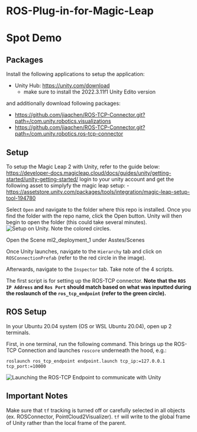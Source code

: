 # ROS-Plug-in-for-Magic-Leap

# Spot Demo

## Packages
Install the following applications to setup the application:
- Unity Hub: https://unity.com/download
    - make sure to install the 2022.3.11f1 Unity Edito version

and additionally download following packages: 
- https://github.com/jiaqchen/ROS-TCP-Connector.git?path=/com.unity.robotics.visualizations
- https://github.com/jiaqchen/ROS-TCP-Connector.git?path=/com.unity.robotics.ros-tcp-connector

  
## Setup
To setup the Magic Leap 2 with Unity, refer to the guide below: 
https://developer-docs.magicleap.cloud/docs/guides/unity/getting-started/unity-getting-started/
login to your unity account and get the following asset to simplyfy the magic leap setup: 
    - https://assetstore.unity.com/packages/tools/integration/magic-leap-setup-tool-194780 


Select `Open` and navigate to the folder where this repo is installed. Once you find the folder with the repo name, click the Open button. Unity will then begin to open the folder (this could take several minutes).
![Setup on Unity. Note the colored circles.](https://github.com/ROS-Plugin-for-Magic-Leap-2/Unity/blob/feature/turtlesim/Images/Documentation/mixed_reality_turtlesim_test_unity_setup.png)


Open the Scene ml2_deployment_1 under Asstes/Scenes 

Once Unity launches, navigate to the `Hierarchy` tab and click on `ROSConnectionPrefab` (refer to the red circle in the image).

Afterwards, navigate to the `Inspector` tab. Take note of the 4 scripts.

The first script is for setting up the ROS-TCP connector. **Note that the `ROS IP Address` and `Ros Port` should match based on what was inputted during the roslaunch of the `ros_tcp_endpoint` (refer to the green circle).**




    

## ROS Setup

In your Ubuntu 20.04 system (OS or WSL Ubuntu 20.04), open up 2 terminals.

First, in one terminal, run the following command. This brings up the ROS-TCP Connection and launches `roscore` underneath the hood, e.g.:

```
roslaunch ros_tcp_endpoint endpoint.launch tcp_ip:=127.0.0.1 tcp_port:=10000
```
![Launching the ROS-TCP Endpoint to communicate with Unity](https://github.com/ROS-Plugin-for-Magic-Leap-2/Unity/blob/feature/turtlesim/Images/Documentation/mixed_reality_ros-tcp-launch_setup.png)




## Important Notes
Make sure that `tf` tracking is turned off or carefully selected in all objects (ex. ROSConnector, PointCloud2Visualizer). `tf` will write to the global frame of Unity rather than the local frame of the parent. 

